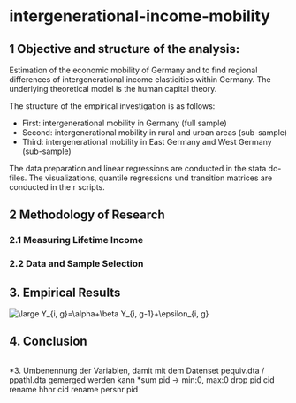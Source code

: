 # intergenerational-income-mobility

## 1 Objective and structure of the analysis:
Estimation of the economic mobility of Germany and to find regional differences of intergenerational income elasticities within Germany. The underlying theoretical model is the human capital theory.

The structure of the empirical investigation is as follows: 

- First: intergenerational mobility in Germany (full sample)
- Second: intergenerational mobility in rural and urban areas (sub-sample)
- Third: intergenerational mobility in East Germany and West Germany (sub-sample)

The data preparation and linear regressions are conducted in the stata do-files. The visualizations, quantile regressions und transition matrices are conducted in the r scripts. 

## 2 Methodology of Research
### 2.1 Measuring Lifetime Income
### 2.2 Data and Sample Selection

## 3. Empirical Results

<img src="https://latex.codecogs.com/svg.latex?\bg_black&space;\large&space;Y_{i,&space;g}=\alpha&plus;\beta&space;Y_{i,&space;g-1}&plus;\epsilon_{i,&space;g}" title="\large Y_{i, g}=\alpha+\beta Y_{i, g-1}+\epsilon_{i, g}" />

## 4. Conclusion

```
```
*3. Umbenennung der Variablen, damit mit dem Datenset pequiv.dta / ppathl.dta gemerged werden kann
*sum pid -> min:0, max:0 
drop pid cid
rename hhnr cid
rename persnr pid

```
